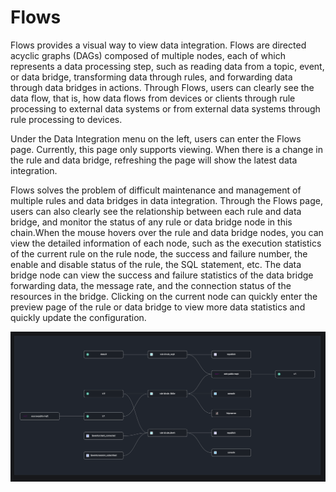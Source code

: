 # Flows

Flows provides a visual way to view data integration. Flows are directed acyclic graphs (DAGs) composed of multiple nodes, each of which represents a data processing step, such as reading data from a topic, event, or data bridge, transforming data through rules, and forwarding data through data bridges in actions. Through Flows, users can clearly see the data flow, that is, how data flows from devices or clients through rule processing to external data systems or from external data systems through rule processing to devices.

Under the Data Integration menu on the left, users can enter the Flows page. Currently, this page only supports viewing. When there is a change in the rule and data bridge, refreshing the page will show the latest data integration.

Flows solves the problem of difficult maintenance and management of multiple rules and data bridges in data integration. Through the Flows page, users can also clearly see the relationship between each rule and data bridge, and monitor the status of any rule or data bridge node in this chain.When the mouse hovers over the rule and data bridge nodes, you can view the detailed information of each node, such as the execution statistics of the current rule on the rule node, the success and failure number, the enable and disable status of the rule, the SQL statement, etc. The data bridge node can view the success and failure statistics of the data bridge forwarding data, the message rate, and the connection status of the resources in the bridge. Clicking on the current node can quickly enter the preview page of the rule or data bridge to view more data statistics and quickly update the configuration.

![image](./assets/flows.png)
